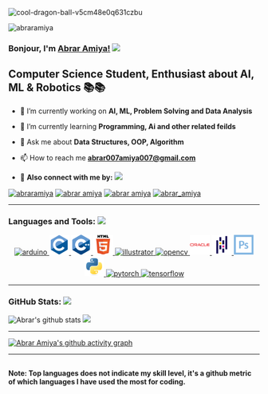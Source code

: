 ![cool-dragon-ball-v5cm48e0q631czbu](https://user-images.githubusercontent.com/115402065/219874479-27a53789-506f-4b83-bd05-d3f4ed915085.jpg)
<p align="left"> <img src="https://komarev.com/ghpvc/?username=abraramiya&label=Profile%20views&color=0e75b6&style=flat" alt="abraramiya" /> </p>

### Bonjour, I'm [Abrar Amiya!](https://abraramiya.github.io) <img src="https://user-images.githubusercontent.com/42378118/110234147-e3259600-7f4e-11eb-95be-0c4047144dea.gif" width="27">

## Computer Science Student, Enthusiast about AI, ML & Robotics 📚📚


- 🔭 I’m currently working on **AI, ML, Problem Solving and Data Analysis**

- 🌱 I’m currently learning **Programming, Ai and other related feilds**

- 💬 Ask me about **Data Structures, OOP, Algorithm**

- 📫 How to reach me **abrar007amiya007@gmail.com**

- 🔗 **Also connect with me by:** <img src="https://media.giphy.com/media/LnQjpWaON8nhr21vNW/giphy.gif" width="40">

<p align="left">
<a href="https://twitter.com/abraramiya" target="blank"><img align="center" src="https://raw.githubusercontent.com/rahuldkjain/github-profile-readme-generator/master/src/images/icons/Social/twitter.svg" alt="abraramiya" height="30" width="40" /></a>
<a href="https://linkedin.com/in/abrar amiya" target="blank"><img align="center" src="https://raw.githubusercontent.com/rahuldkjain/github-profile-readme-generator/master/src/images/icons/Social/linked-in-alt.svg" alt="abrar amiya" height="30" width="40" /></a>
<a href="https://fb.com/abrar amiya" target="blank"><img align="center" src="https://raw.githubusercontent.com/rahuldkjain/github-profile-readme-generator/master/src/images/icons/Social/facebook.svg" alt="abrar amiya" height="30" width="40" /></a>
<a href="https://instagram.com/abrar_amiya" target="blank"><img align="center" src="https://raw.githubusercontent.com/rahuldkjain/github-profile-readme-generator/master/src/images/icons/Social/instagram.svg" alt="abrar_amiya" height="30" width="40" /></a>

</p>

---


<h3 align="left">Languages and Tools: <img src="https://media.giphy.com/media/WUlplcMpOCEmTGBtBW/giphy.gif" width="40"></h3>
<p align="center"> <a href="https://www.arduino.cc/" target="_blank" rel="noreferrer"> <img src="https://cdn.worldvectorlogo.com/logos/arduino-1.svg" alt="arduino" width="40" height="40"/> </a> <a href="https://www.cprogramming.com/" target="_blank" rel="noreferrer"> <img src="https://raw.githubusercontent.com/devicons/devicon/master/icons/c/c-original.svg" alt="c" width="40" height="40"/> </a> <a href="https://www.w3schools.com/cpp/" target="_blank" rel="noreferrer"> <img src="https://raw.githubusercontent.com/devicons/devicon/master/icons/cplusplus/cplusplus-original.svg" alt="cplusplus" width="40" height="40"/> </a> <a href="https://www.w3.org/html/" target="_blank" rel="noreferrer"> <img src="https://raw.githubusercontent.com/devicons/devicon/master/icons/html5/html5-original-wordmark.svg" alt="html5" width="40" height="40"/> </a> <a href="https://www.adobe.com/in/products/illustrator.html" target="_blank" rel="noreferrer"> <img src="https://www.vectorlogo.zone/logos/adobe_illustrator/adobe_illustrator-icon.svg" alt="illustrator" width="40" height="40"/> </a> <a href="https://opencv.org/" target="_blank" rel="noreferrer"> <img src="https://www.vectorlogo.zone/logos/opencv/opencv-icon.svg" alt="opencv" width="40" height="40"/> </a> <a href="https://www.oracle.com/" target="_blank" rel="noreferrer"> <img src="https://raw.githubusercontent.com/devicons/devicon/master/icons/oracle/oracle-original.svg" alt="oracle" width="40" height="40"/> </a> <a href="https://pandas.pydata.org/" target="_blank" rel="noreferrer"> <img src="https://raw.githubusercontent.com/devicons/devicon/2ae2a900d2f041da66e950e4d48052658d850630/icons/pandas/pandas-original.svg" alt="pandas" width="40" height="40"/> </a> <a href="https://www.photoshop.com/en" target="_blank" rel="noreferrer"> <img src="https://raw.githubusercontent.com/devicons/devicon/master/icons/photoshop/photoshop-line.svg" alt="photoshop" width="40" height="40"/> </a> <a href="https://www.python.org" target="_blank" rel="noreferrer"> <img src="https://raw.githubusercontent.com/devicons/devicon/master/icons/python/python-original.svg" alt="python" width="40" height="40"/> </a> <a href="https://pytorch.org/" target="_blank" rel="noreferrer"> <img src="https://www.vectorlogo.zone/logos/pytorch/pytorch-icon.svg" alt="pytorch" width="40" height="40"/> </a> <a href="https://www.tensorflow.org" target="_blank" rel="noreferrer"> <img src="https://www.vectorlogo.zone/logos/tensorflow/tensorflow-icon.svg" alt="tensorflow" width="40" height="40"/> </a> </p>


---

### GitHub Stats:    <img src='https://media1.giphy.com/media/du3J3cXyzhj75IOgvA/giphy.gif?cid=ecf05e47x2g034i9pzwtzzsd3xgg2w9nr94t4tflbbgo3008&rid=giphy.gif' width = "60">

<img src="https://github-readme-stats.anuraghazra1.vercel.app/api?username=AbrarAmiya&show_icons=true&include_all_commits=true&theme=omni&count_private=true)" alt="Abrar's github stats" />



<a href="https://github.com/AbrarAmiya">
<img src="https://github-readme-stats.vercel.app/api/top-langs/?username=AbrarAmiya&layout=compact&theme=omni" />
</a>

---
[![Abrar Amiya's github activity graph](https://github-readme-activity-graph.cyclic.app/graph?username=AbrarAmiya&theme=synthwave-84)](https://github.com/ashutosh00710/github-readme-activity-graph)

---

## 
#### Note: Top languages does not indicate my skill level, it's a github metric of which languages I have used the most for coding.

